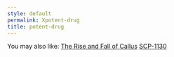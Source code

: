 ```yaml
---
style: default
permalink: Xpotent-drug
title: potent-drug
---
```

You may also like:
[The Rise and Fall of Callus](http://scp-wiki.net/the-rise-and-fall-of-callus)
[SCP-1130](http://scp-wiki.net/scp-1130)